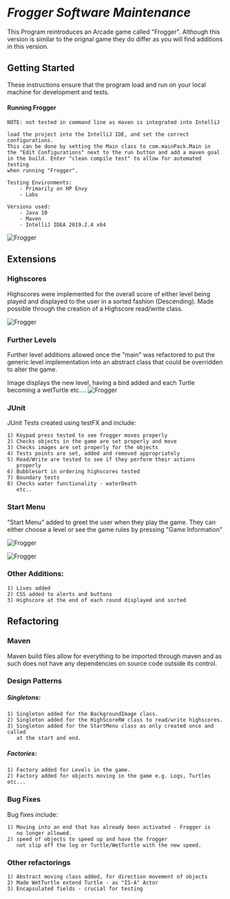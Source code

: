 # **_Frogger Software Maintenance_**

This Program reintroduces an Arcade game called "Frogger". Although this version is similar to the orignal game they do differ as you will find additions in this version.

## Getting Started

These instructions ensure that the program load and run on your local machine for development and tests.

#### Running Frogger
~~~~
NOTE: not tested in command line as maven is integrated into IntelliJ

load the project into the IntelliJ IDE, and set the correct configurations.
This can be done by setting the Main class to com.mainPack.Main in
the "Edit Configurations" next to the run button and add a maven goal
in the build. Enter "clean compile test" to allow for automated testing
when running "Frogger".

Testing Environments:
    - Primarily on HP Envy
    - Labs

Versions used:
    - Java 10 
    - Maven
    - IntelliJ IDEA 2019.2.4 x64
~~~~

![Frogger](src/main/resources/editConfigs.PNG)
## Extensions

### Highscores
Highscores were implemented for the overall score of either level being played and displayed to the user in a sorted fashion (Descending). Made possible through the creation of a Highscore read/write class.

![Frogger](src/main/resources/highScoreDisplay.PNG)

### Further Levels
Further level additions allowed once the "main" was refactored to put the generic level implementation into an abstract class that could be overridden to alter the game.

Image displays the new level, having a bird added and each Turtle becoming a wetTurtle etc....
![Frogger](src/main/resources/Furtherlevels.PNG)
### JUnit
JUnit Tests created using testFX and include:
~~~~
1) Keypad press tested to see frogger moves properly
2) Checks objects in the game are set properly and move
3) Checks images are set properly for the objects
4) Tests points are set, added and removed appropriately
5) Read/Write are tested to see if they perform their actions 
   properly
6) Bubblesort in ordering highscores tested
7) Boundary tests
8) Checks water functionality - waterDeath
   etc..
~~~~
### Start Menu
"Start Menu" added to greet the user when they play the game. They can either choose a level or see the game rules by pressing "Game Information"

![Frogger](src/main/resources/StartScreenReadMe.PNG)

![Frogger](src/main/resources/gameInfoImg.PNG)
### Other Additions:
~~~~
1) Lives added
2) CSS added to alerts and buttons
3) Highscore at the end of each round displayed and sorted
~~~~
## Refactoring
### Maven
Maven build files allow for everything to be imported through maven and as such does not have any dependencies on source code outside its control. 
### Design Patterns
##### Singletons:
~~~~
1) Singleton added for the BackgroundImage class.
2) Singleton added for the HighScoreRW class to read/write highscores.
3) Singleton added for the StartMenu class as only created once and called 
   at the start and end.
~~~~
##### Factories:
~~~~
1) Factory added for Levels in the game.
2) Factory added for objects moving in the game e.g. Logs, Turtles etc...
~~~~
### Bug Fixes
Bug fixes include:
~~~~
1) Moving into an end that has already been activated - Frogger is
   no longer allowed.
2) speed of objects to speed up and have the frogger
   not slip off the log or Turtle/WetTurtle with the new speed.
~~~~

### Other refactorings
~~~~
1) Abstract moving class added, for direction movement of objects
2) Made WetTurtle extend Turtle - as "IS-A" Actor
3) Encapsulated fields - crucial for testing
~~~~
